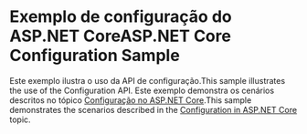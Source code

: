 # <a name="aspnet-core-configuration-sample"></a><span data-ttu-id="70013-101">Exemplo de configuração do ASP.NET Core</span><span class="sxs-lookup"><span data-stu-id="70013-101">ASP.NET Core Configuration Sample</span></span>

<span data-ttu-id="70013-102">Este exemplo ilustra o uso da API de configuração.</span><span class="sxs-lookup"><span data-stu-id="70013-102">This sample illustrates the use of the Configuration API.</span></span> <span data-ttu-id="70013-103">Este exemplo demonstra os cenários descritos no tópico [Configuração no ASP.NET Core](https://docs.microsoft.com/aspnet/core/fundamentals/configuration).</span><span class="sxs-lookup"><span data-stu-id="70013-103">This sample demonstrates the scenarios described in the [Configuration in ASP.NET Core](https://docs.microsoft.com/aspnet/core/fundamentals/configuration) topic.</span></span>
